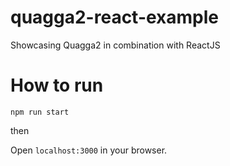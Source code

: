 # quagga2-react-example
Showcasing Quagga2 in combination with ReactJS

# How to run

```npm run start```

then

Open `localhost:3000` in your browser.
